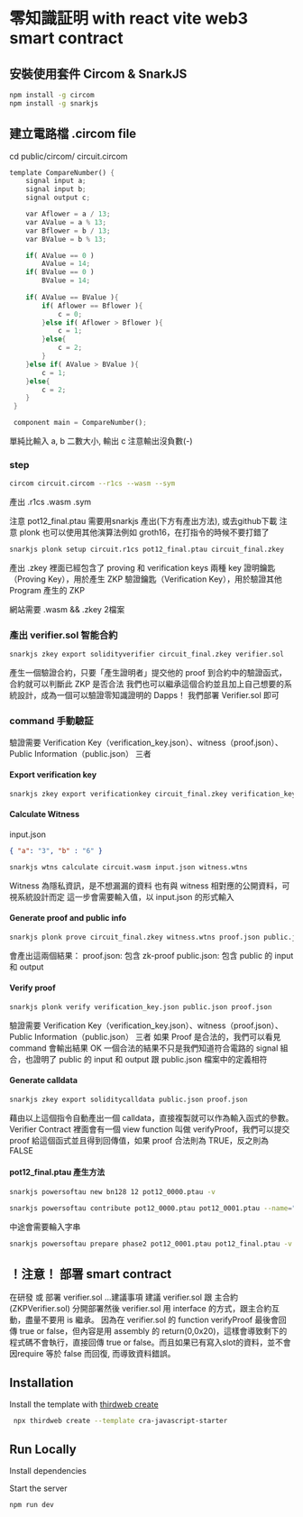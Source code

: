 # 零知識証明 with react vite web3 smart contract

## 安裝使用套件 Circom & SnarkJS
```bash
npm install -g circom
npm install -g snarkjs
```

## 建立電路檔 .circom file
cd public/circom/
circuit.circom
```rust
template CompareNumber() {
    signal input a;
    signal input b;
    signal output c;

    var Aflower = a / 13;
    var AValue = a % 13;
    var Bflower = b / 13;
    var BValue = b % 13;

    if( AValue == 0 )
        AValue = 14;
    if( BValue == 0 )
        BValue = 14;
    
    if( AValue == BValue ){
        if( Aflower == Bflower ){
            c = 0;
        }else if( Aflower > Bflower ){
            c = 1;
        }else{
            c = 2;
        }
    }else if( AValue > BValue ){
        c = 1;
    }else{
        c = 2;
    }
 }

 component main = CompareNumber();
```
單純比輸入 a, b 二數大小, 輸出 c
注意輸出沒負數(-)  

### step
```bash
circom circuit.circom --r1cs --wasm --sym
```
產出 .r1cs .wasm .sym

注意 pot12_final.ptau 需要用snarkjs 產出(下方有產出方法), 或去github下載
注意 plonk 也可以使用其他演算法例如 groth16，在打指令的時候不要打錯了
```bash
snarkjs plonk setup circuit.r1cs pot12_final.ptau circuit_final.zkey
```
產出 .zkey 裡面已經包含了 proving 和 verification keys 兩種 key
證明鑰匙（Proving Key），用於產生 ZKP
驗證鑰匙（Verification Key），用於驗證其他 Program 產生的 ZKP

網站需要 .wasm && .zkey 2檔案

### 產出 verifier.sol 智能合約
```bash
snarkjs zkey export solidityverifier circuit_final.zkey verifier.sol
```
產生一個驗證合約，只要「產生證明者」提交他的 proof 到合約中的驗證函式，合約就可以判斷此 ZKP 是否合法
我們也可以繼承這個合約並且加上自己想要的系統設計，成為一個可以驗證零知識證明的 Dapps！
我們部署 Verifier.sol 即可

### command 手動驗証
驗證需要 Verification Key（verification_key.json）、witness（proof.json）、Public Information（public.json） 三者

#### Export verification key
```bash
snarkjs zkey export verificationkey circuit_final.zkey verification_key.json
```

#### Calculate Witness
input.json
```json
{ "a": "3", "b" : "6" }
```

```bash
snarkjs wtns calculate circuit.wasm input.json witness.wtns
```
Witness 為隱私資訊，是不想漏漏的資料
也有與 witness 相對應的公開資料，可視系統設計而定
這一步會需要輸入值，以 input.json 的形式輸入

#### Generate proof and public info
```bash
snarkjs plonk prove circuit_final.zkey witness.wtns proof.json public.json
```
會產出這兩個結果：
proof.json: 包含 zk-proof
public.json: 包含 public 的 input 和 output

#### Verify proof
```bash
snarkjs plonk verify verification_key.json public.json proof.json
```
驗證需要 Verification Key（verification_key.json）、witness（proof.json）、Public Information（public.json） 三者
如果 Proof 是合法的，我們可以看見 command 會輸出結果 OK
一個合法的結果不只是我們知道符合電路的 signal 組合，也證明了 public 的 input 和 output 跟 public.json 檔案中的定義相符
#### Generate calldata
```bash
snarkjs zkey export soliditycalldata public.json proof.json
```
藉由以上這個指令自動產出一個 calldata，直接複製就可以作為輸入函式的參數。
Verifier Contract 裡面會有一個 view function 叫做 verifyProof，我們可以提交 proof 給這個函式並且得到回傳值，如果 proof 合法則為 TRUE，反之則為 FALSE

#### pot12_final.ptau 產生方法
```bash
snarkjs powersoftau new bn128 12 pot12_0000.ptau -v
```
```bash
snarkjs powersoftau contribute pot12_0000.ptau pot12_0001.ptau --name="First contribution" -v
```
中途會需要輪入字串
```bash
snarkjs powersoftau prepare phase2 pot12_0001.ptau pot12_final.ptau -v
```

## ！注意！ 部署 smart contract
在研發 或 部署 verifier.sol ...建議事項
建議 verifier.sol 跟 主合約(ZKPVerifier.sol) 分開部署然後 verifier.sol 用 interface 的方式，跟主合約互動，盡量不要用 is 繼承。
因為在 verifier.sol 的 function verifyProof 最後會回傳 true or false，但內容是用 assembly 的 return(0,0x20)，這樣會導致剩下的程式碼不會執行，直接回傳 true or false。而且如果已有寫入slot的資料，並不會因require 等於 false 而回復, 而導致資料錯誤。 

## Installation

Install the template with [thirdweb create](https://portal.thirdweb.com/cli/create)

```bash
 npx thirdweb create --template cra-javascript-starter
```

## Run Locally

Install dependencies

Start the server

```bash
npm run dev
```
